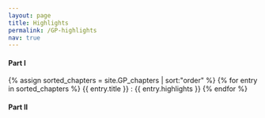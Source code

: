 ```yaml
---
layout: page
title: Highlights
permalink: /GP-highlights
nav: true
---
```


<h4> Part I </h4>

{% assign sorted_chapters = site.GP_chapters | sort:"order" %}
{% for entry in sorted_chapters %}
  {{ entry.title }} : {{ entry.highlights }}
{% endfor %}

<h4> Part II </h4>